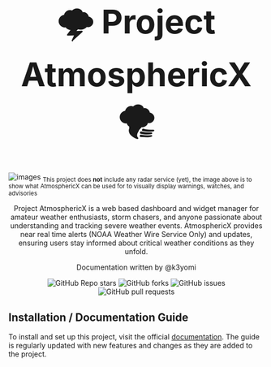 




<h1 style='font-size: 65px'; align="center">🌩️ Project AtmosphericX 🌪️</h1>

![images](https://github.com/user-attachments/assets/7090a5c9-cf31-4c6e-866f-435955ff1ceb)
<sub>This project does <b>not</b> include any radar service (yet), the image above is to show what AtmosphericX can be used for to visually display warnings, watches, and advisories</sub>





<div align="center">
  	<p align = "center">Project AtmosphericX is a web based dashboard and widget manager for amateur weather enthusiasts, storm chasers, and anyone passionate about understanding and tracking severe weather events. AtmosphericX provides near real time alerts (NOAA Weather Wire Service Only) and updates, ensuring users stay informed about critical weather conditions as they unfold.</small></p>
  	<p align = "center">Documentation written by @k3yomi</p>
	<div align="center" style="border: none;">
		<img alt="GitHub Repo stars" src="https://img.shields.io/github/stars/K3YOMI/AtmosphericX">
		<img alt="GitHub forks" src="https://img.shields.io/github/forks/K3YOMI/AtmosphericX">
		<img alt="GitHub issues" src="https://img.shields.io/github/issues/K3YOMI/AtmosphericX">
		<img alt="GitHub pull requests" src="https://img.shields.io/github/issues-pr/K3YOMI/AtmosphericX">
	</div>
</div>



## Installation / Documentation Guide

To install and set up this project, visit the official [documentation](https://k3yomi.github.io/blog/posts/atmosphericx/). The guide is regularly updated with new features and changes as they are added to the project.
